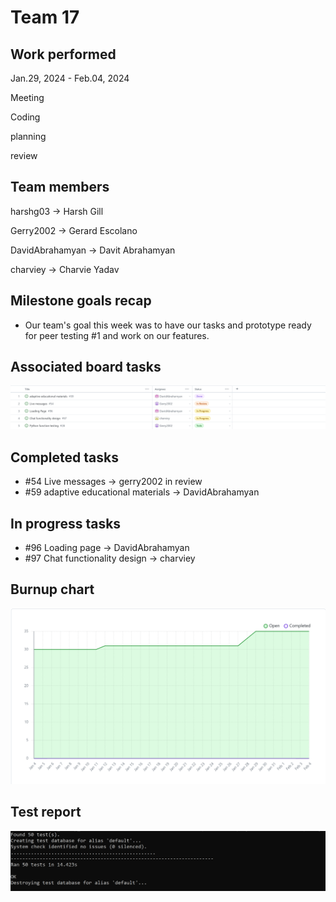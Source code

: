 # Team 17

## Work performed

Jan.29, 2024 - Feb.04, 2024

Meeting

Coding

planning

review

## Team members

harshg03 -> Harsh Gill

Gerry2002 -> Gerard Escolano

DavidAbrahamyan -> Davit Abrahamyan

charviey -> Charvie Yadav

## Milestone goals recap

- Our team's goal this week was to have our tasks and prototype ready for peer testing #1 and work
on our features.                  

## Associated board tasks

![Screenshot](images/ProjectBoardScreenshotWeek17.png)

## Completed tasks
 
- #54 Live messages -> gerry2002 in review
- #59 adaptive educational materials -> DavidAbrahamyan 


## In progress tasks

- #96 Loading page -> DavidAbrahamyan
- #97 Chat functionality design -> charviey


## Burnup chart

![Screenshot](images/burnupchartweek17.png)

## Test report

![Screenshot](images/TestsPassingWeek16.png) 
